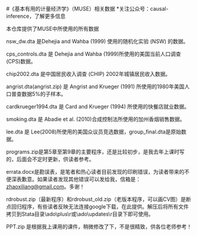 ﻿#《基本有用的计量经济学》（MUSE）相关数据
 *关注公众号：causal-inference，了解更多信息

本仓库提供了MUSE中所使用的所有数据


nsw_dw.dta 是Dehejia and Wahba (1999) 使用的随机化实验 (NSW) 的数据。

cps_controls.dta 是 Dehejia and Wahba (1999)所使用的美国当前人口调查(CPS)数据。

chip2002.dta 是中国居民收入调查 (CHIP) 2002年城镇居民收入数据。

angrist.dta(angrist.zip) 是 Angrist and Krueger (1991) 所使用的1980年美国人口普查数据5%的子样本。

cardkrueger1994.dta 是 Card and Krueger (1994) 所使用的快餐店就业数据。

smoking.dta 是 Abadie et al. (2010)合成控制法所使用的加州香烟销售数据。

lee.dta 是 Lee(2008)所使用的美国众议员竞选数据，group_final.dta是原始数据。

programs.zip是第5章至第9章的主要程序，还是比较初步，是我去年上课时写的，后面会不定时更新，供读者参考。

errata.docx是勘误表，是笔者和热心读者目前发现的印刷错误，为读者带来的不便深表歉意。如果读者发现其他错误可以发给我，信箱是：zhaoxiliang@gmail.com。多谢！

rdrobust.zip（最新程序）和rdrobust_old.zip（老版本程序，可以画CV图）是断点回归程序，有些读者反映无法连接google下载，在此提供。解压后将所有文件拷贝到Stata目录\ado\plus\r或\ado\updates\r目录下即可使用。

PPT.zip 是根据我上课用的课件，稍微修改了下，不是很精致，供各位老师参考！
